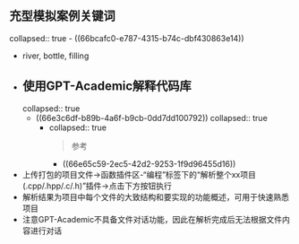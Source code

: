 ## 充型模拟案例关键词
collapsed:: true
	- ((66bcafc0-e787-4315-b74c-dbf430863e14))
- river, bottle, filling
- ## 使用GPT-Academic解释代码库
  collapsed:: true
	- ((66e3c6df-b89b-4a6f-b9cb-0dd7dd100792))
	  collapsed:: true
		- collapsed:: true
		  >参考
			- ((66e65c59-2ec5-42d2-9253-1f9d96455d16))
- 上传打包的项目文件->函数插件区-“编程”标签下的“解析整个xx项目(.cpp/.hpp/.c/.h)”插件->点击下方按钮执行
- 解析结果为项目中每个文件的大致结构和要实现的功能概述，可用于快速熟悉项目
- 注意GPT-Academic不具备文件对话功能，因此在解析完成后无法根据文件内容进行对话